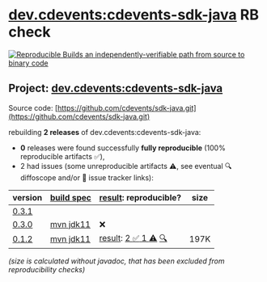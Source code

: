 [dev.cdevents:cdevents-sdk-java](https://central.sonatype.com/artifact/dev.cdevents/cdevents-sdk-java/versions) RB check
=======

[![Reproducible Builds](https://reproducible-builds.org/images/logos/rb.svg) an independently-verifiable path from source to binary code](https://reproducible-builds.org/)

## Project: [dev.cdevents:cdevents-sdk-java](https://central.sonatype.com/artifact/dev.cdevents/cdevents-sdk-java/versions)

Source code: [https://github.com/cdevents/sdk-java.git](https://github.com/cdevents/sdk-java.git)

rebuilding **2 releases** of dev.cdevents:cdevents-sdk-java:
- **0** releases were found successfully **fully reproducible** (100% reproducible artifacts :white_check_mark:),
- 2 had issues (some unreproducible artifacts :warning:, see eventual :mag: diffoscope and/or :memo: issue tracker links):

| version | [build spec](/BUILDSPEC.md) | [result](https://reproducible-builds.org/docs/jvm/): reproducible? | size |
| -- | --------- | ------ | -- |
| [0.3.1](https://central.sonatype.com/artifact/dev.cdevents/cdevents-sdk-java/0.3.1/pom) | | | |
| [0.3.0](https://central.sonatype.com/artifact/dev.cdevents/cdevents-sdk-java/0.3.0/pom) | [mvn jdk11](cdevents-sdk-java-0.3.0.buildspec) | :x: | |
| [0.1.2](https://central.sonatype.com/artifact/dev.cdevents/cdevents-sdk-java/0.1.2/pom) | [mvn jdk11](cdevents-sdk-java-0.1.2.buildspec) | [result](cdevents-sdk-java-0.1.2.buildinfo): [2 :white_check_mark:  1 :warning:](cdevents-sdk-java-0.1.2.buildcompare) [:mag:](cdevents-sdk-java-0.1.2.diffoscope) | 197K |

<i>(size is calculated without javadoc, that has been excluded from reproducibility checks)</i>
